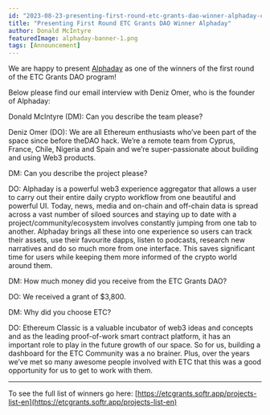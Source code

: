 ```yaml
---
id: "2023-08-23-presenting-first-round-etc-grants-dao-winner-alphaday-cn"
title: "Presenting First Round ETC Grants DAO Winner Alphaday"
author: Donald McIntyre
featuredImage: alphaday-banner-1.png
tags: [Announcement]
---
```


We are happy to present [Alphaday](https://etcgrants.softr.app/project-details-zh?recordId=recFXsxD1gSPBC6ab) as one of the winners of the first round of the ETC Grants DAO program!

Below please find our email interview with Deniz Omer, who is the founder of Alphaday:

Donald McIntyre (DM): Can you describe the team please?  
  
Deniz Omer (DO): We are all Ethereum enthusiasts who’ve been part of the space since before theDAO hack. We’re a remote team from Cyprus, France, Chile, Nigeria and Spain and we’re super-passionate about building and using Web3 products.
  
DM: Can you describe the project please?  
  
DO: Alphaday is a powerful web3 experience aggregator that allows a user to carry out their entire daily crypto workflow from one beautiful and powerful UI. Today, news, media and on-chain and off-chain data is spread across a vast number of siloed sources and staying up to date with a project/community/ecosystem involves constantly jumping from one tab to another. Alphaday brings all these into one experience so users can track their assets, use their favourite dapps, listen to podcasts, research new narratives and do so much more from one interface. This saves significant time for users while keeping them more informed of the crypto world around them.  
  
DM: How much money did you receive from the ETC Grants DAO?  

DO: We received a grant of $3,800.  
  
DM: Why did you choose ETC?  
  
DO: Ethereum Classic is a valuable incubator of web3 ideas and concepts and as the leading proof-of-work smart contract platform, it has an important role to play in the future growth of our space. So for us, building a dashboard for the ETC Community was a no brainer. Plus, over the years we’ve met so many awesome people involved with ETC that this was a good opportunity for us to get to work with them.

---

To see the full list of winners go here: [https://etcgrants.softr.app/projects-list-en](https://etcgrants.softr.app/projects-list-en)
